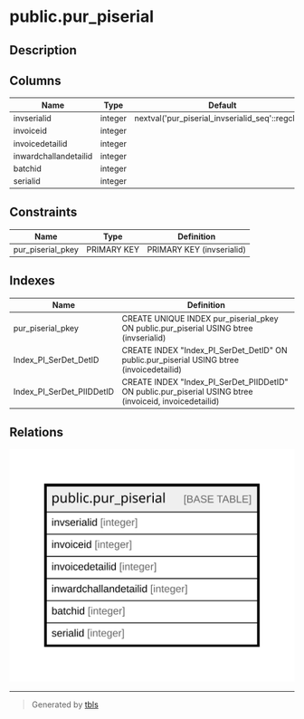 # public.pur_piserial

## Description

## Columns

| Name | Type | Default | Nullable | Children | Parents | Comment |
| ---- | ---- | ------- | -------- | -------- | ------- | ------- |
| invserialid | integer | nextval('pur_piserial_invserialid_seq'::regclass) | false |  |  |  |
| invoiceid | integer |  | true |  |  |  |
| invoicedetailid | integer |  | true |  |  |  |
| inwardchallandetailid | integer |  | true |  |  |  |
| batchid | integer |  | true |  |  |  |
| serialid | integer |  | true |  |  |  |

## Constraints

| Name | Type | Definition |
| ---- | ---- | ---------- |
| pur_piserial_pkey | PRIMARY KEY | PRIMARY KEY (invserialid) |

## Indexes

| Name | Definition |
| ---- | ---------- |
| pur_piserial_pkey | CREATE UNIQUE INDEX pur_piserial_pkey ON public.pur_piserial USING btree (invserialid) |
| Index_PI_SerDet_DetID | CREATE INDEX "Index_PI_SerDet_DetID" ON public.pur_piserial USING btree (invoicedetailid) |
| Index_PI_SerDet_PIIDDetID | CREATE INDEX "Index_PI_SerDet_PIIDDetID" ON public.pur_piserial USING btree (invoiceid, invoicedetailid) |

## Relations

![er](public.pur_piserial.svg)

---

> Generated by [tbls](https://github.com/k1LoW/tbls)
